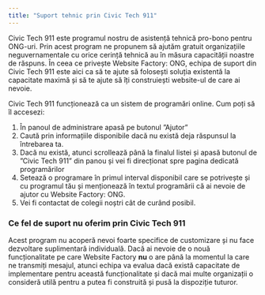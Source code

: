```yaml
---
title: "Suport tehnic prin Civic Tech 911"
---
```


Civic Tech 911 este programul nostru de asistență tehnică pro-bono
pentru ONG-uri. Prin acest program ne propunem să ajutăm gratuit
organizațiile neguvernamentale cu orice cerință tehnică au în măsura
capacității noastre de răspuns. În ceea ce privește Website Factory:
ONG, echipa de suport din Civic Tech 911 este aici ca să te ajute să
folosești soluția existentă la capacitate maximă și să te ajute să îți
construiești website-ul de care ai nevoie.

Civic Tech 911 funcționează ca un sistem de programări online. Cum poți
să îl accesezi:

1)  În panoul de administrare apasă pe butonul ”Ajutor”
2)  Caută prin informațiile disponibile dacă nu există deja răspunsul la
    întrebarea ta.
3)  Dacă nu există, atunci scrollează până la finalul listei și apasă
    butonul de ”Civic Tech 911” din panou și vei fi direcționat spre
    pagina dedicată programărilor
4)  Setează o programare în primul interval disponibil care se
    potrivește și cu programul tău și menționează în textul
    programării că ai nevoie de ajutor cu Website Factory: ONG.
5)  Vei fi contactat de colegii noștri cât de curând posibil.

### Ce fel de suport nu oferim prin Civic Tech 911

Acest program nu acoperă nevoi foarte specifice de customizare și nu
face dezvoltare suplimentară individuală. Dacă ai nevoie de o nouă
funcționalitate pe care Website Factory **nu** o are până la momentul la
care ne transmiți mesajul, atunci echipa va evalua dacă există
capacitate de implementare pentru această funcționalitate și dacă mai
multe organizații o consideră utilă pentru a putea fi construită și pusă
la dispoziție tuturor.
